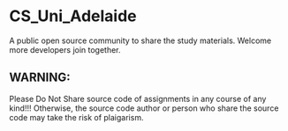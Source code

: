 # CS_Uni_Adelaide
A public open source community to share the study materials.
Welcome more developers join together.

## WARNING:
Please Do Not Share source code of assignments in any course of any kind!!!
Otherwise, the source code author or person who share the source code may take the risk of plaigarism.
